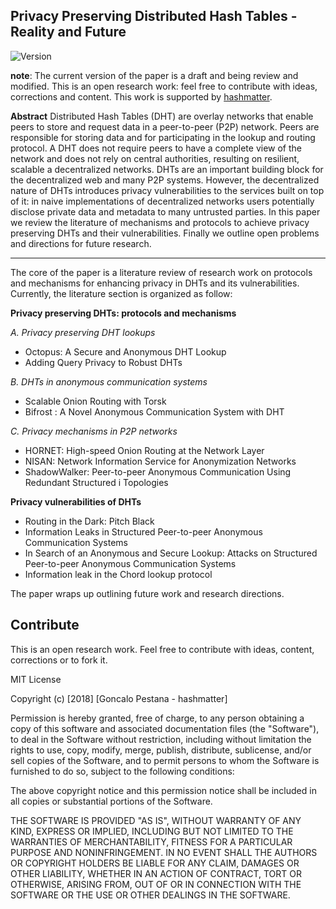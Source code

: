 ## Privacy Preserving Distributed Hash Tables - Reality and Future 

![Version](https://img.shields.io/badge/version-draft%20in%20progress%20%200.1-blue.svg?style=for-the-badge)

**note**: The current version of the paper is a draft and being review and
modified. This is an open research work: feel free to contribute with ideas,
corrections and content. This work is supported by [hashmatter](https://hashmatter.com).

**Abstract** Distributed Hash Tables (DHT) are overlay networks that enable peers to store
and request data in a peer-to-peer (P2P) network. Peers are responsible for
storing data and for participating in the lookup and routing protocol. A DHT
does not require peers to have a complete view of the network and does not rely
on central authorities, resulting on resilient, scalable a decentralized
networks. DHTs are an important building block for the decentralized web and
many P2P systems. However, the decentralized nature of DHTs introduces privacy
vulnerabilities to the services built on top of it: in naive implementations of
decentralized networks users potentially disclose private data and metadata to
many untrusted parties. In this paper we review the literature of mechanisms and
protocols to achieve privacy preserving DHTs and their vulnerabilities. Finally
we outline open problems and directions for future research.

---

The core of the paper is a literature review of research work on protocols and
mechanisms for enhancing privacy in DHTs and its vulnerabilities. Currently, the 
literature section is organized as follow: 

**Privacy preserving DHTs: protocols and mechanisms**

*A. Privacy preserving DHT lookups*
- Octopus: A Secure and Anonymous DHT Lookup
- Adding Query Privacy to Robust DHTs 

*B. DHTs in anonymous communication systems*
- Scalable Onion Routing with Torsk
- Bifrost : A Novel Anonymous Communication System with DHT

*C. Privacy mechanisms in P2P networks*
- HORNET: High-speed Onion Routing at the Network Layer
- NISAN: Network Information Service for Anonymization Networks
- ShadowWalker: Peer-to-peer Anonymous Communication Using Redundant Structured i
Topologies

**Privacy vulnerabilities of DHTs**

- Routing in the Dark: Pitch Black
- Information Leaks in Structured Peer-to-peer Anonymous Communication Systems
- In Search of an Anonymous and Secure Lookup: Attacks on Structured Peer-to-peer Anonymous Communication Systems
- Information leak in the Chord lookup protocol

The paper wraps up outlining future work and research directions.

## Contribute

This is an open research work. Feel free to contribute with ideas, content,
corrections or to fork it.

MIT License

Copyright (c) [2018] [Goncalo Pestana - hashmatter]

Permission is hereby granted, free of charge, to any person obtaining a copy
of this software and associated documentation files (the "Software"), to deal
in the Software without restriction, including without limitation the rights
to use, copy, modify, merge, publish, distribute, sublicense, and/or sell
copies of the Software, and to permit persons to whom the Software is
furnished to do so, subject to the following conditions:

The above copyright notice and this permission notice shall be included in all
copies or substantial portions of the Software.

THE SOFTWARE IS PROVIDED "AS IS", WITHOUT WARRANTY OF ANY KIND, EXPRESS OR
IMPLIED, INCLUDING BUT NOT LIMITED TO THE WARRANTIES OF MERCHANTABILITY,
FITNESS FOR A PARTICULAR PURPOSE AND NONINFRINGEMENT. IN NO EVENT SHALL THE
AUTHORS OR COPYRIGHT HOLDERS BE LIABLE FOR ANY CLAIM, DAMAGES OR OTHER
LIABILITY, WHETHER IN AN ACTION OF CONTRACT, TORT OR OTHERWISE, ARISING FROM,
OUT OF OR IN CONNECTION WITH THE SOFTWARE OR THE USE OR OTHER DEALINGS IN THE
SOFTWARE.
